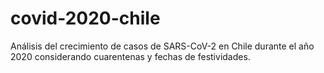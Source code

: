 # covid-2020-chile
Análisis del crecimiento de casos de SARS-CoV-2 en Chile durante el año 2020 considerando cuarentenas y fechas de festividades.
